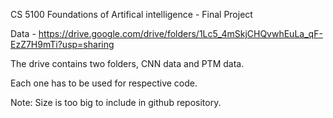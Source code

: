 CS 5100 Foundations of Artifical intelligence - Final Project  

Data - https://drive.google.com/drive/folders/1Lc5_4mSkjCHQvwhEuLa_qF-EzZ7H9mTi?usp=sharing 

The drive contains two folders, CNN data and PTM data.  

Each one has to be used for respective code.  

Note: Size is too big to include in github repository.
